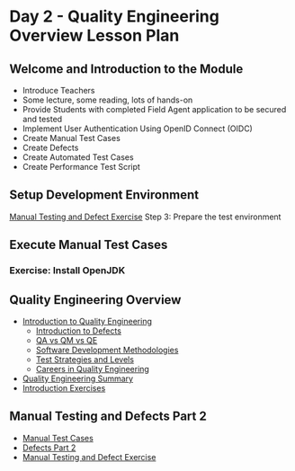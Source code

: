 # Day 2 - Quality Engineering Overview Lesson Plan

## Welcome and Introduction to the Module

- Introduce Teachers
- Some lecture, some reading, lots of hands-on
- Provide Students with completed Field Agent application to be secured and tested
- Implement User Authentication Using OpenID Connect (OIDC)
- Create Manual Test Cases
- Create Defects
- Create Automated Test Cases
- Create Performance Test Script

## Setup Development Environment

[Manual Testing and Defect Exercise](../../exercises/M15-exercise-manual-testing.md)
Step 3: Prepare the test environment

## Execute Manual Test Cases



### Exercise: Install OpenJDK


## Quality Engineering Overview
- [Introduction to Quality Engineering](./lessons/M15-introduction-to-quality-engineering.md)
  - [Introduction to Defects](./lessons/M15-introduction-to-defects.md)
  - [QA vs QM vs QE](./lessons/M15-qa-qm-qe.md)
  - [Software Development Methodologies](./lessons/M15-software-development-methodologies.md)
  - [Test Strategies and Levels](./lessons/M15-test-strategies-and-levels.md)
  - [Careers in Quality Engineering](./lessons/M15-careers-in-quality-engineering.md)
- [Quality Engineering Summary](./lessons/M15-qe-overview-summary.md)
- [Introduction Exercises](./exercises/M15-exercise-introduction-to-quality-engineering.md)

## Manual Testing and Defects Part 2
- [Manual Test Cases](./lessons/M15-manual-testing.md)
- [Defects Part 2](./lessons/M15-defects-part-2.md)
- [Manual Testing and Defect Exercise](./exercises/M15-exercise-manual-testing.md)